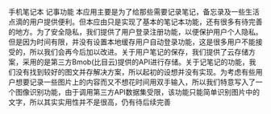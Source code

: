 手机笔记本  记事功能
本应用主要是为了给那些需要记录笔记，备忘录及一些生活点滴的用户提供便利。但本应由只是实现了基本的笔记本功能，还有很多有待完善的地方。为了安全隐私，我们提供了用户登录注册功能，以便保护用户个人隐私。但是因为时间有限，并没有设置本地缓存用户自动登录功能，这是很多用户不能接受的，所以我们会再今后加以改进。关于用户笔记的保存，我们提供了云存储方案，采用的是第三方Bmob(比目云)提供的API进行存储。关于记笔记的功能，我们没有找到较好的图文并存解决方案，所以起初的设想并没有实现。为考虑有些用户想要记录一些图片上的内容而又不想花时间用双手输入，所以我们特意写入了一个图像识别功能，由于调用第三方API数据集受限，该功能只能简单识别图片中的文字，所以其实实用性并不是很高，仍有待后续完善

